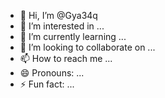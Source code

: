 - 👋 Hi, I’m @Gya34q
- 👀 I’m interested in ...
- 🌱 I’m currently learning ...
- 💞️ I’m looking to collaborate on ...
- 📫 How to reach me ...
- 😄 Pronouns: ...
- ⚡ Fun fact: ...

<!---
Gya34q/Gya34q is a ✨ special ✨ repository because its `README.md` (this file) appears on your GitHub profile.
You can click the Preview link to take a look at your changes.
--->
